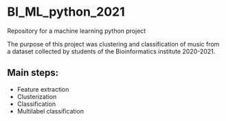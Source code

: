 # BI_ML_python_2021
Repository for a machine learning python project 

The purpose of this project was clustering and classification of music from a dataset collected by students of the Bioinformatics institute 2020-2021.

## Main steps:

- Feature extraction
- Clusterization
- Classification
- Multilabel classification
